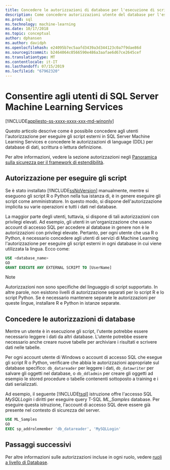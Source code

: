```yaml
---
title: Concedere le autorizzazioni di database per l'esecuzione di script R e Python - servizi di SQL Server Machine Learning
description: Come concedere autorizzazioni utente del database per l'esecuzione di script R e Python in SQL Server Machine Learning Services.
ms.prod: sql
ms.technology: machine-learning
ms.date: 10/17/2018
ms.topic: conceptual
author: dphansen
ms.author: davidph
ms.openlocfilehash: e24095b7ec5aafd3439a3d344123c0a7f9dae86d
ms.sourcegitcommit: b2464064c0566590e486a3aafae6d67ce2645cef
ms.translationtype: MT
ms.contentlocale: it-IT
ms.lasthandoff: 07/15/2019
ms.locfileid: "67962320"
---
```

# <a name="give-users-permission-to-sql-server-machine-learning-services"></a>Consentire agli utenti di SQL Server Machine Learning Services
[!INCLUDE[appliesto-ss-xxxx-xxxx-xxx-md-winonly](../../includes/appliesto-ss-xxxx-xxxx-xxx-md-winonly.md)]

Questo articolo descrive come è possibile concedere agli utenti l'autorizzazione per eseguire gli script esterni in SQL Server Machine Learning Services e concedere le autorizzazioni di language (DDL) per database di dati, scrittura o lettura definizione.

Per altre informazioni, vedere la sezione autorizzazioni negli [Panoramica sulla sicurezza per il framework di estendibilità](../../advanced-analytics/concepts/security.md#permissions).

<a name="permissions-external-script"></a>

## <a name="permission-to-run-scripts"></a>Autorizzazione per eseguire gli script

Se è stato installato [!INCLUDE[ssNoVersion](../../includes/ssnoversion-md.md)] manualmente, mentre si eseguono gli script R o Python nella tua istanza di, è in genere eseguire gli script come amministratore. In questo modo, si dispone dell'autorizzazione implicita su varie operazioni e tutti i dati nel database.

La maggior parte degli utenti, tuttavia, si dispone di tali autorizzazioni con privilegi elevati. Ad esempio, gli utenti in un'organizzazione che usano account di accesso SQL per accedere al database in genere non è le autorizzazioni con privilegi elevate. Pertanto, per ogni utente che usa R o Python, è necessario concedere agli utenti di servizi di Machine Learning l'autorizzazione per eseguire gli script esterni in ogni database in cui viene utilizzata la lingua. Ecco come:

```sql
USE <database_name>
GO
GRANT EXECUTE ANY EXTERNAL SCRIPT TO [UserName]
```

> [!NOTE]
> Autorizzazioni non sono specifiche del linguaggio di script supportato. In altre parole, non esistono livelli di autorizzazione separati per lo script R e lo script Python. Se è necessario mantenere separate le autorizzazioni per queste lingue, installare R e Python in istanze separate.

<a name="permissions-db"></a> 

## <a name="grant-databases-permissions"></a>Concedere le autorizzazioni di database

Mentre un utente è in esecuzione gli script, l'utente potrebbe essere necessario leggere i dati da altri database. L'utente potrebbe essere necessario anche creare nuove tabelle per archiviare i risultati e scrivere dati nelle tabelle.

Per ogni account utente di Windows o account di accesso SQL che esegue gli script R o Python, verificare che abbia le autorizzazioni appropriate sul database specifico: `db_datareader` per leggere i dati, `db_datawriter` per salvare gli oggetti nel database, o `db_ddladmin` per creare gli oggetti ad esempio le stored procedure o tabelle contenenti sottoposto a training e i dati serializzati.

Ad esempio, il seguente [!INCLUDE[tsql](../../includes/tsql-md.md)] istruzione offre l'accesso SQL *MySQLLogin* i diritti per eseguire query T-SQL *ML_Samples* database. Per eseguire questa istruzione, l'account di accesso SQL deve essere già presente nel contesto di sicurezza del server.

```sql
USE ML_Samples
GO
EXEC sp_addrolemember 'db_datareader', 'MySQLLogin'
```

## <a name="next-steps"></a>Passaggi successivi

Per altre informazioni sulle autorizzazioni incluse in ogni ruolo, vedere [ruoli a livello di Database](../../relational-databases/security/authentication-access/database-level-roles.md).